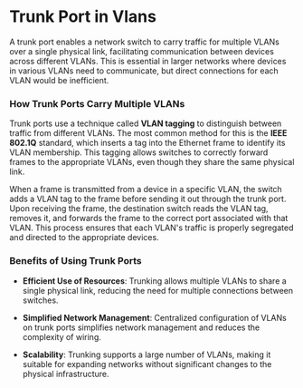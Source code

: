 # Trunk Port in Vlans

A trunk port enables a network switch to carry traffic for multiple VLANs over a single physical link, facilitating communication between devices across different VLANs. This is essential in larger networks where devices in various VLANs need to communicate, but direct connections for each VLAN would be inefficient.

### How Trunk Ports Carry Multiple VLANs

Trunk ports use a technique called **VLAN tagging** to distinguish between traffic from different VLANs. The most common method for this is the **IEEE 802.1Q** standard, which inserts a tag into the Ethernet frame to identify its VLAN membership. This tagging allows switches to correctly forward frames to the appropriate VLANs, even though they share the same physical link.

When a frame is transmitted from a device in a specific VLAN, the switch adds a VLAN tag to the frame before sending it out through the trunk port. Upon receiving the frame, the destination switch reads the VLAN tag, removes it, and forwards the frame to the correct port associated with that VLAN. This process ensures that each VLAN's traffic is properly segregated and directed to the appropriate devices.   


### Benefits of Using Trunk Ports

- **Efficient Use of Resources**: Trunking allows multiple VLANs to share a single physical link, reducing the need for multiple connections between switches.

- **Simplified Network Management**: Centralized configuration of VLANs on trunk ports simplifies network management and reduces the complexity of wiring.

- **Scalability**: Trunking supports a large number of VLANs, making it suitable for expanding networks without significant changes to the physical infrastructure.
 
